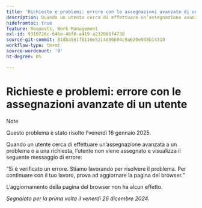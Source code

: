 ```yaml
---
title: 'Richieste e problemi: errore con le assegnazioni avanzate di un utente'
description: Quando un utente cerca di effettuare un’assegnazione avanzata a un problema o a una richiesta, l’utente non viene assegnato e visualizza un messaggio di errore.
hidefromtoc: true
feature: Requests, Work Management
exl-id: 9310726c-646e-46f0-a419-a232086f4738
source-git-commit: 81dba561f8116e5214d06b94c9a620e938b14310
workflow-type: tm+mt
source-wordcount: '0'
ht-degree: 0%

---
```


# Richieste e problemi: errore con le assegnazioni avanzate di un utente

>[!NOTE]
>
>Questo problema è stato risolto l’venerdì 16 gennaio 2025.

Quando un utente cerca di effettuare un’assegnazione avanzata a un problema o a una richiesta, l’utente non viene assegnato e visualizza il seguente messaggio di errore:

“Si è verificato un errore. Stiamo lavorando per risolvere il problema. Per continuare con il tuo lavoro, prova ad aggiornare la pagina del browser.”

L’aggiornamento della pagina del browser non ha alcun effetto.

_Segnalato per la prima volta il venerdì 26 dicembre 2024._
